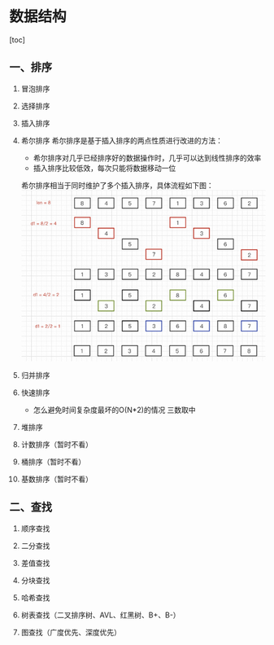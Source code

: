 # 数据结构

[toc]

## 一、排序

1. 冒泡排序

2. 选择排序

3. 插入排序

4. 希尔排序
    希尔排序是基于插入排序的两点性质进行改进的方法：

    - 希尔排序对几乎已经排序好的数据操作时，几乎可以达到线性排序的效率
    - 插入排序比较低效，每次只能将数据移动一位

    希尔排序相当于同时维护了多个插入排序，具体流程如下图：
![希尔排序](/pic/%E5%B8%8C%E5%B0%94%E6%8E%92%E5%BA%8F.jpg)

5. 归并排序

6. 快速排序

    - 怎么避免时间复杂度最坏的O(N*2)的情况
    三数取中

7. 堆排序

8. 计数排序（暂时不看）

9. 桶排序（暂时不看）

10. 基数排序（暂时不看）

## 二、查找

1. 顺序查找

2. 二分查找

3. 差值查找

4. 分块查找

5. 哈希查找

6. 树表查找（二叉排序树、AVL、红黑树、B+、B-）

7. 图查找（广度优先、深度优先）
